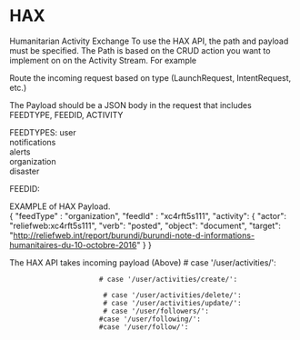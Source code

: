# HAX
Humanitarian Activity Exchange
To use the HAX API, the path and payload must be specified.  The Path is based on the CRUD action you want to implement on on the Activity Stream.  For example

Route the incoming request based on type (LaunchRequest, IntentRequest,
 etc.) 
 
 The Payload should be a JSON body in the request that includes
FEEDTYPE, FEEDID, ACTIVITY

FEEDTYPES:
  user  
  notifications   
  alerts    
  organization  
  disaster

FEEDID:

EXAMPLE of HAX Payload.  
{ "feedType" : "organization",
  "feedId" : "xc4rft5s111",
  "activity": {
    "actor": "reliefweb:xc4rft5s111",
    "verb": "posted",
    "object": "document",
    "target": "http://reliefweb.int/report/burundi/burundi-note-d-informations-humanitaires-du-10-octobre-2016"
  }
}


The HAX API takes  incoming payload (Above) 
                          # case '/user/activities/':
                          
                          
                          # case '/user/activities/create/':
                           
                           # case '/user/activities/delete/':
                           # case '/user/activities/update/':
                           # case '/user/followers/':
                          #case '/user/following/':
                          #case '/user/follow/':  
            
